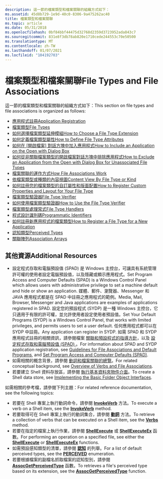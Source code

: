 ```yaml
---
description: 這一節的檔案類型和檔案關聯的組織方式如下：
ms.assetid: 45d8b729-1e9d-40c0-8306-9a475262ac40
title: 檔案類型和檔案關聯
ms.topic: article
ms.date: 05/31/2018
ms.openlocfilehash: 0bf84bbf44475d32768d2359d3723952ada843c7
ms.sourcegitcommit: 831e8f3db78ab820e1710cede244553c70e50500
ms.translationtype: MT
ms.contentlocale: zh-TW
ms.lasthandoff: 01/07/2021
ms.locfileid: "104192703"
---
```

# <a name="file-types-and-file-associations"></a><span data-ttu-id="e802c-103">檔案類型和檔案關聯</span><span class="sxs-lookup"><span data-stu-id="e802c-103">File Types and File Associations</span></span>

<span data-ttu-id="e802c-104">這一節的檔案類型和檔案關聯的組織方式如下：</span><span class="sxs-lookup"><span data-stu-id="e802c-104">This section on file types and file associations is organized as follows:</span></span>

-   [<span data-ttu-id="e802c-105">應用程式註冊</span><span class="sxs-lookup"><span data-stu-id="e802c-105">Application Registration</span></span>](app-registration.md)
-   [<span data-ttu-id="e802c-106">檔案類型</span><span class="sxs-lookup"><span data-stu-id="e802c-106">File Types</span></span>](fa-file-types.md)
-   [<span data-ttu-id="e802c-107">如何選擇檔案類型延伸模組</span><span class="sxs-lookup"><span data-stu-id="e802c-107">How to Choose a File Type Extension</span></span>](how-to-choose-a-file-type-extension.md)
-   [<span data-ttu-id="e802c-108">如何定義檔案類型屬性</span><span class="sxs-lookup"><span data-stu-id="e802c-108">How to Define File Type Attributes</span></span>](how-to-define-file-type-attributes.md)
-   <span data-ttu-id="e802c-109">[如何在 [開啟檔案] 對話方塊中加入應用程式](how-to-include-an-application-on-the-open-with-dialog-box.md)</span><span class="sxs-lookup"><span data-stu-id="e802c-109">[How to Include an Application on the Open with Dialog Box](how-to-include-an-application-on-the-open-with-dialog-box.md)</span></span>
-   [<span data-ttu-id="e802c-110">如何從非關聯檔案類型的開啟檔案對話方塊中排除應用程式</span><span class="sxs-lookup"><span data-stu-id="e802c-110">How to Exclude an Application from the Open with Dialog Box for Unassociated File Types</span></span>](how-to-exclude-an-application-from-the-open-with-dialog-box-for-unassociated-file-types.md)
-   [<span data-ttu-id="e802c-111">檔案關聯的運作方式</span><span class="sxs-lookup"><span data-stu-id="e802c-111">How File Associations Work</span></span>](fa-how-work.md)
-   [<span data-ttu-id="e802c-112">依檔案類型或種類的內容視圖</span><span class="sxs-lookup"><span data-stu-id="e802c-112">Content View By File Type or Kind</span></span>](prophand-content-view.md)
-   [<span data-ttu-id="e802c-113">如何註冊您的檔案類型的自訂屬性和版面配置</span><span class="sxs-lookup"><span data-stu-id="e802c-113">How to Register Custom Properties and Layout for Your File Type</span></span>](how-to-register-custom-properties-and-layout-for-your-file-type.md)
-   [<span data-ttu-id="e802c-114">檔案類型驗證器</span><span class="sxs-lookup"><span data-stu-id="e802c-114">File Type Verifier</span></span>](file-type-verifier.md)
-   [<span data-ttu-id="e802c-115">如何使用檔案類型驗證器</span><span class="sxs-lookup"><span data-stu-id="e802c-115">How to Use the File Type Verifier</span></span>](how-to-use-the-file-type-verifier.md)
-   [<span data-ttu-id="e802c-116">檔案類型處理常式</span><span class="sxs-lookup"><span data-stu-id="e802c-116">File Type Handlers</span></span>](fa-file-extensions.md)
-   [<span data-ttu-id="e802c-117">程式設計識別碼</span><span class="sxs-lookup"><span data-stu-id="e802c-117">Programmatic Identifiers</span></span>](fa-progids.md)
-   [<span data-ttu-id="e802c-118">如何註冊新應用程式的檔案類型</span><span class="sxs-lookup"><span data-stu-id="e802c-118">How to Register a File Type for a New Application</span></span>](how-to-register-a-file-type-for-a-new-application.md)
-   [<span data-ttu-id="e802c-119">認知類型</span><span class="sxs-lookup"><span data-stu-id="e802c-119">Perceived Types</span></span>](fa-perceivedtypes.md)
-   [<span data-ttu-id="e802c-120">關聯陣列</span><span class="sxs-lookup"><span data-stu-id="e802c-120">Association Arrays</span></span>](fa-associationarray.md)

## <a name="additional-resources"></a><span data-ttu-id="e802c-121">其他資源</span><span class="sxs-lookup"><span data-stu-id="e802c-121">Additional Resources</span></span>

-   <span data-ttu-id="e802c-122">設定程式存取和電腦預設值 (SPAD) 是 Windows 主控台，可讓具有系統管理許可權的使用者設定電腦預設值，以及隱藏或顯示應用程式。</span><span class="sxs-lookup"><span data-stu-id="e802c-122">Set Program Access and Computer Defaults (SPAD) is a Windows Control Panel which allows users with administrative privilege to set a machine default and hide or show an application.</span></span> <span data-ttu-id="e802c-123">媒體、郵件、瀏覽器、Messenger 和 JAVA 應用程式都是在 SPAD 中註冊之應用程式的範例。</span><span class="sxs-lookup"><span data-stu-id="e802c-123">Media, Mail, Browser, Messenger and Java applications are examples of applications registered in SPAD.</span></span> <span data-ttu-id="e802c-124">設定您的預設程式 (SYDP) 是一種 Windows 主控台，它只適用于有限的許可權，並允許使用者設定使用者預設值。</span><span class="sxs-lookup"><span data-stu-id="e802c-124">Set Your Default Programs (SYDP) is a Windows Control Panel, that works with limited privileges, and permits users to set a user default.</span></span> <span data-ttu-id="e802c-125">任何應用程式都可以在 SYDP 中註冊。</span><span class="sxs-lookup"><span data-stu-id="e802c-125">Any application can register in SYDP.</span></span> <span data-ttu-id="e802c-126">如需 SPAD 和 SYDP 應用程式註冊的相關資訊，請參閱檔案 [關聯和預設程式的指導方針](appguide-fa-defpro.md)，以及 [設定程式存取和電腦預設值 (SPAD) ](cpl-setprogramaccess.md)。</span><span class="sxs-lookup"><span data-stu-id="e802c-126">For information about SPAD and SYDP application registration, see [Guidelines for File Associations and Default Programs](appguide-fa-defpro.md), and [Set Program Access and Computer Defaults (SPAD)](cpl-setprogramaccess.md).</span></span>
-   <span data-ttu-id="e802c-127">如需相關的概念背景，請參閱 [動詞和檔案關聯的總覽](fa-verbs.md)。</span><span class="sxs-lookup"><span data-stu-id="e802c-127">For related conceptual background, see [Overview of Verbs and File Associations](fa-verbs.md).</span></span>
-   <span data-ttu-id="e802c-128">若要建立 Shell 資料存放區，請參閱 [執行基本資料夾物件介面](nse-implement.md)。</span><span class="sxs-lookup"><span data-stu-id="e802c-128">To create a Shell data store, see [Implementing the Basic Folder Object Interfaces](nse-implement.md).</span></span>

<span data-ttu-id="e802c-129">如需相關的參考檔，請參閱下列主題：</span><span class="sxs-lookup"><span data-stu-id="e802c-129">For related reference documentation, see the following topics:</span></span>

-   <span data-ttu-id="e802c-130">若要在 Shell 專案上執行動詞命令，請參閱 [**InvokeVerb**](folderitem-invokeverb.md) 方法。</span><span class="sxs-lookup"><span data-stu-id="e802c-130">To execute a verb on a Shell item, see the [**InvokeVerb**](folderitem-invokeverb.md) method.</span></span>
-   <span data-ttu-id="e802c-131">若要取得可在 Shell 專案上執行的動詞集合，請參閱 [**動詞**](folderitem-verbs.md) 方法。</span><span class="sxs-lookup"><span data-stu-id="e802c-131">To retrieve a collection of verbs that can be executed on a Shell item, see the [**Verbs**](folderitem-verbs.md) method.</span></span>
-   <span data-ttu-id="e802c-132">若要在指定的檔案上執行作業，請參閱 [**ShellExecute**](/windows/desktop/api/Shellapi/nf-shellapi-shellexecutea) 或 [**ShellExecuteEx**](/windows/desktop/api/Shellapi/nf-shellapi-shellexecuteexa) 函數。</span><span class="sxs-lookup"><span data-stu-id="e802c-132">For performing an operation on a specified file, see either the [**ShellExecute**](/windows/desktop/api/Shellapi/nf-shellapi-shellexecutea) or [**ShellExecuteEx**](/windows/desktop/api/Shellapi/nf-shellapi-shellexecuteexa) functions.</span></span>
-   <span data-ttu-id="e802c-133">如需預設感知類型的清單，請參閱 [**認知**](/windows/win32/api/shtypes/ne-shtypes-perceived) 的列舉。</span><span class="sxs-lookup"><span data-stu-id="e802c-133">For a list of default perceived types, see the [**PERCEIVED**](/windows/win32/api/shtypes/ne-shtypes-perceived) enumeration.</span></span>
-   <span data-ttu-id="e802c-134">若要根據檔案的副檔名抓取檔案的認知型別，請參閱 [**AssocGetPerceivedType**](/windows/desktop/api/Shlwapi/nf-shlwapi-assocgetperceivedtype) 函數。</span><span class="sxs-lookup"><span data-stu-id="e802c-134">To retrieves a file's perceived type based on its extension, see the [**AssocGetPerceivedType**](/windows/desktop/api/Shlwapi/nf-shlwapi-assocgetperceivedtype) function.</span></span>

 

 



